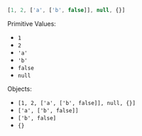 ```js
[1, 2, ['a', ['b', false]], null, {}]
```

Primitive Values:

- `1`
- `2`
- `'a'`
- `'b'`
- `false`
- `null`

Objects:

- `[1, 2, ['a', ['b', false]], null, {}]`
- `['a', ['b', false]]`
- `['b', false]`
- `{}`